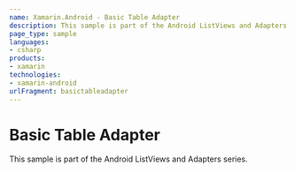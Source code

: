 ```yaml
---
name: Xamarin.Android - Basic Table Adapter
description: This sample is part of the Android ListViews and Adapters series.
page_type: sample
languages:
- csharp
products:
- xamarin
technologies:
- xamarin-android
urlFragment: basictableadapter
---
```

# Basic Table Adapter

This sample is part of the Android ListViews and Adapters series. 